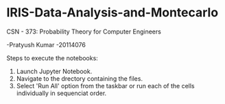 # IRIS-Data-Analysis-and-Montecarlo

CSN - 373: Probability Theory for Computer Engineers


-Pratyush Kumar
-20114076

Steps to execute the notebooks:

1. Launch Jupyter Notebook.
2. Navigate to the drectory containing the files.
3. Select 'Run All' option from the taskbar or run each of the cells individually in sequenciat order.